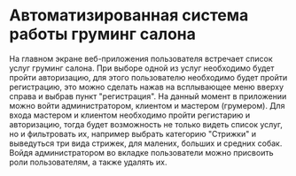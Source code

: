 # Автоматизированная система работы груминг салона
На главном экране веб-приложения пользователя встречает список услуг груминг салона. 
При выборе одной из услуг необходимо будет пройти авторизацию, для этого пользователю необходимо будет пройти регистрацию,
это можно сделать нажав на всплывающее меню вверху справа и выбрав пункт "регистрация".
На данный момент в приложении можно войти администратором, клиентом и мастером (грумером).
Для входа мастером и клиентом необходимо пройти регистарию и авторизацию, тогда будет возможность не только видеть список услуг,
но и фильтровать их, например выбрать категорию "Стрижки" и выведуться три вида стрижек, для малених, больших и средних собак.
Войдя администратором во вкладке пользователи можно присвоить роли пользователям, а также удалять их.
